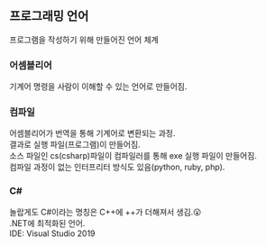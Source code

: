 ## 프로그래밍 언어

프로그램을 작성하기 위해 만들어진 언어 체계

### 어셈블리어

기계어 명령을 사람이 이해할 수 있는 언어로 만들어짐.

### 컴파일

어셈블리어가 번역을 통해 기계어로 변환되는 과정.  
결과로 실행 파일(프로그램)이 만들어짐.  
소스 파일인 cs(csharp)파일이 컴파일러를 통해 exe 실행 파일이 만들어짐.  
컴파일 과정이 없는 인터프리터 방식도 있음(python, ruby, php).

### C#
놀랍게도 C#이라는 명칭은 C++에 ++가 더해져서 생김.😮  
.NET에 최적화된 언어.  
IDE: Visual Studio 2019
